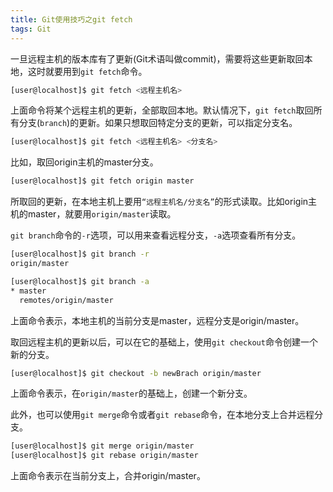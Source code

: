```yaml
---
title: Git使用技巧之git fetch
tags: Git
---
```


一旦远程主机的版本库有了更新(Git术语叫做commit)，需要将这些更新取回本地，这时就要用到`git fetch`命令。

```bash
[user@localhost]$ git fetch <远程主机名>
```

上面命令将某个远程主机的更新，全部取回本地。默认情况下，`git fetch`取回所有分支(`branch`)的更新。如果只想取回特定分支的更新，可以指定分支名。

```bash
[user@localhost]$ git fetch <远程主机名> <分支名>
```

比如，取回origin主机的master分支。

```bash
[user@localhost]$ git fetch origin master
```

所取回的更新，在本地主机上要用`“远程主机名/分支名”`的形式读取。比如origin主机的master，就要用`origin/master`读取。

`git branch`命令的`-r`选项，可以用来查看远程分支，`-a`选项查看所有分支。

```bash
[user@localhost]$ git branch -r
origin/master

[user@localhost]$ git branch -a
* master
  remotes/origin/master
```

上面命令表示，本地主机的当前分支是master，远程分支是origin/master。

取回远程主机的更新以后，可以在它的基础上，使用`git checkout`命令创建一个新的分支。

```bash
[user@localhost]$ git checkout -b newBrach origin/master
```

上面命令表示，在`origin/master`的基础上，创建一个新分支。

此外，也可以使用`git merge`命令或者`git rebase`命令，在本地分支上合并远程分支。

```bash
[user@localhost]$ git merge origin/master
[user@localhost]$ git rebase origin/master
```

上面命令表示在当前分支上，合并origin/master。